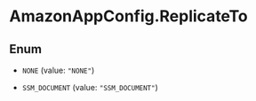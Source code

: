 # AmazonAppConfig.ReplicateTo

## Enum


* `NONE` (value: `"NONE"`)

* `SSM_DOCUMENT` (value: `"SSM_DOCUMENT"`)


